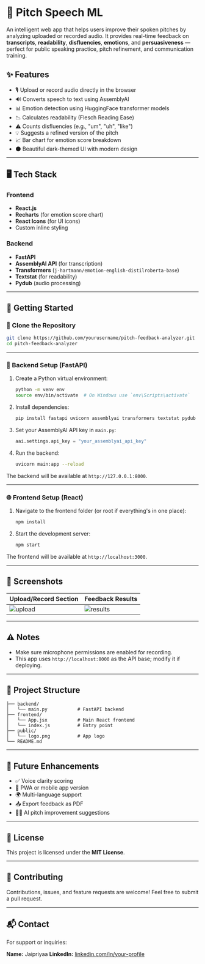 
# 🎤 Pitch Speech ML

An intelligent web app that helps users improve their spoken pitches by analyzing uploaded or recorded audio. It provides real-time feedback on **transcripts**, **readability**, **disfluencies**, **emotions**, and **persuasiveness** — perfect for public speaking practice, pitch refinement, and communication training.

## ✨ Features

- 🎙 Upload or record audio directly in the browser  
- 🔊 Converts speech to text using AssemblyAI  
- 📊 Emotion detection using HuggingFace transformer models  
- 📉 Calculates readability (Flesch Reading Ease)  
- ⚠️ Counts disfluencies (e.g., "um", "uh", "like")  
- 💡 Suggests a refined version of the pitch  
- 📈 Bar chart for emotion score breakdown  
- 🌑 Beautiful dark-themed UI with modern design  

---

## 🖥 Tech Stack

### Frontend

- **React.js**
- **Recharts** (for emotion score chart)
- **React Icons** (for UI icons)
- Custom inline styling

### Backend

- **FastAPI**
- **AssemblyAI API** (for transcription)
- **Transformers** (`j-hartmann/emotion-english-distilroberta-base`)
- **Textstat** (for readability)
- **Pydub** (audio processing)

---

## 🚀 Getting Started

### 📁 Clone the Repository

```bash
git clone https://github.com/yourusername/pitch-feedback-analyzer.git
cd pitch-feedback-analyzer
```

---

### 🔧 Backend Setup (FastAPI)

1. Create a Python virtual environment:
   ```bash
   python -m venv env
   source env/bin/activate  # On Windows use `env\Scripts\activate`
   ```

2. Install dependencies:
   ```bash
   pip install fastapi uvicorn assemblyai transformers textstat pydub python-multipart
   ```

3. Set your AssemblyAI API key in `main.py`:
   ```python
   aai.settings.api_key = "your_assemblyai_api_key"
   ```

4. Run the backend:
   ```bash
   uvicorn main:app --reload
   ```

The backend will be available at `http://127.0.0.1:8000`.

---

### 🌐 Frontend Setup (React)

1. Navigate to the frontend folder (or root if everything's in one place):
   ```bash
   npm install
   ```

2. Start the development server:
   ```bash
   npm start
   ```

The frontend will be available at `http://localhost:3000`.

---

## 📸 Screenshots

| Upload/Record Section | Feedback Results |
|-----------------------|------------------|
| ![upload](./screens/upload.png) | ![results](./screens/results.png) |

---

## ⚠️ Notes

- Make sure microphone permissions are enabled for recording.
- This app uses `http://localhost:8000` as the API base; modify it if deploying.

---

## 📂 Project Structure

```
├── backend/
│   └── main.py           # FastAPI backend
├── frontend/
│   └── App.jsx           # Main React frontend
│   └── index.js          # Entry point
├── public/
│   └── logo.png          # App logo
└── README.md
```

---

## 🧠 Future Enhancements

- ✅ Voice clarity scoring
- 📱 PWA or mobile app version
- 🌍 Multi-language support
- 📤 Export feedback as PDF
- 🧑‍🎓 AI pitch improvement suggestions

---

## 📜 License

This project is licensed under the **MIT License**.

---

## 🤝 Contributing

Contributions, issues, and feature requests are welcome! Feel free to submit a pull request.

---

## 📬 Contact

For support or inquiries:

**Name:** Jaipriyaa 
**LinkedIn:** [linkedin.com/in/your-profile](https://linkedin.com/in/jaipriyaa-s)
